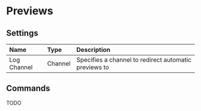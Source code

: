 # Previews

## Settings
| Name        | Type    | Description
| :-          | :-      | :-
| Log Channel | Channel | Specifies a channel to redirect automatic previews to

## Commands
TODO